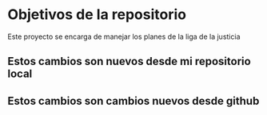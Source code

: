 # Objetivos de la repositorio

Este proyecto se encarga de manejar los planes de la liga de la justicia


## Estos cambios son nuevos desde mi repositorio local
## Estos cambios son cambios nuevos desde github
